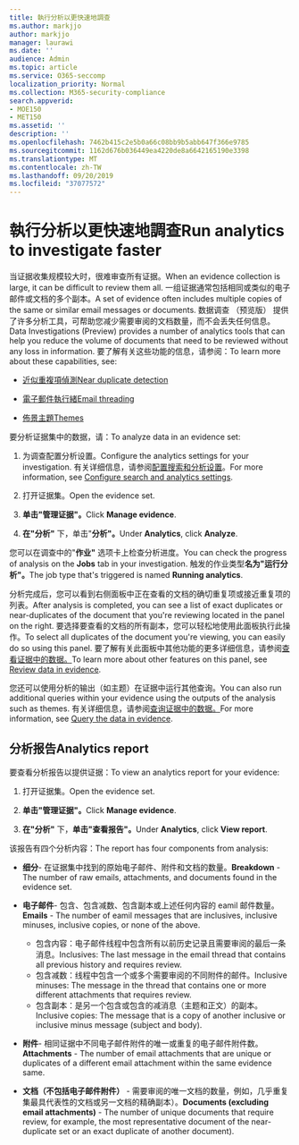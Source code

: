 ```yaml
---
title: 執行分析以更快速地調查
ms.author: markjjo
author: markjjo
manager: laurawi
ms.date: ''
audience: Admin
ms.topic: article
ms.service: O365-seccomp
localization_priority: Normal
ms.collection: M365-security-compliance
search.appverid:
- MOE150
- MET150
ms.assetid: ''
description: ''
ms.openlocfilehash: 7462b415c2e5b0a66c08bb9b5abb647f366e9785
ms.sourcegitcommit: 1162d676b036449ea4220de8a6642165190e3398
ms.translationtype: MT
ms.contentlocale: zh-TW
ms.lasthandoff: 09/20/2019
ms.locfileid: "37077572"
---
```

# <a name="run-analytics-to-investigate-faster"></a><span data-ttu-id="6bb07-102">執行分析以更快速地調查</span><span class="sxs-lookup"><span data-stu-id="6bb07-102">Run analytics to investigate faster</span></span>

<span data-ttu-id="6bb07-103">当证据收集规模较大时，很难审查所有证据。</span><span class="sxs-lookup"><span data-stu-id="6bb07-103">When an evidence collection is large, it can be difficult to review them all.</span></span> <span data-ttu-id="6bb07-104">一组证据通常包括相同或类似的电子邮件或文档的多个副本。</span><span class="sxs-lookup"><span data-stu-id="6bb07-104">A set of evidence often includes multiple copies of the same or similar email messages or documents.</span></span> <span data-ttu-id="6bb07-105">数据调查 （预览版） 提供了许多分析工具，可帮助您减少需要审阅的文档数量，而不会丢失任何信息。</span><span class="sxs-lookup"><span data-stu-id="6bb07-105">Data Investigations (Preview) provides a number of analytics tools that can help you reduce the volume of documents that need to be reviewed without any loss in information.</span></span> <span data-ttu-id="6bb07-106">要了解有关这些功能的信息，请参阅：</span><span class="sxs-lookup"><span data-stu-id="6bb07-106">To learn more about these capabilities, see:</span></span>

- [<span data-ttu-id="6bb07-107">近似重複項偵測</span><span class="sxs-lookup"><span data-stu-id="6bb07-107">Near duplicate detection</span></span>](near-duplicates.md)

- [<span data-ttu-id="6bb07-108">電子郵件執行緒</span><span class="sxs-lookup"><span data-stu-id="6bb07-108">Email threading</span></span>](email-threading.md)

- [<span data-ttu-id="6bb07-109">佈景主題</span><span class="sxs-lookup"><span data-stu-id="6bb07-109">Themes</span></span>](themes.md)

<span data-ttu-id="6bb07-110">要分析证据集中的数据，请：</span><span class="sxs-lookup"><span data-stu-id="6bb07-110">To analyze data in an evidence set:</span></span>

1. <span data-ttu-id="6bb07-111">为调查配置分析设置。</span><span class="sxs-lookup"><span data-stu-id="6bb07-111">Configure the analytics settings for your investigation.</span></span> <span data-ttu-id="6bb07-112">有关详细信息，请参阅[配置搜索和分析设置](configure-search-analytics-settings.md)。</span><span class="sxs-lookup"><span data-stu-id="6bb07-112">For more information, see [Configure search and analytics settings](configure-search-analytics-settings.md).</span></span>

2. <span data-ttu-id="6bb07-113">打开证据集。</span><span class="sxs-lookup"><span data-stu-id="6bb07-113">Open the evidence set.</span></span>

3. <span data-ttu-id="6bb07-114">**单击"管理证据"。**</span><span class="sxs-lookup"><span data-stu-id="6bb07-114">Click **Manage evidence**.</span></span>

4. <span data-ttu-id="6bb07-115">**在"分析"** 下，单击"**分析"。**</span><span class="sxs-lookup"><span data-stu-id="6bb07-115">Under **Analytics**, click **Analyze**.</span></span>

<span data-ttu-id="6bb07-116">您可以在调查中的"**作业"** 选项卡上检查分析进度。</span><span class="sxs-lookup"><span data-stu-id="6bb07-116">You can check the progress of analysis on the **Jobs** tab in your investigation.</span></span> <span data-ttu-id="6bb07-117">触发的作业类型**名为"运行分析"。**</span><span class="sxs-lookup"><span data-stu-id="6bb07-117">The job type that's triggered is named **Running analytics**.</span></span>

 <span data-ttu-id="6bb07-118">分析完成后，您可以看到右侧面板中正在查看的文档的确切重复项或接近重复项的列表。</span><span class="sxs-lookup"><span data-stu-id="6bb07-118">After analysis is completed, you can see a list of exact duplicates or near-duplicates of the document that you're reviewing located in the panel on the right.</span></span> <span data-ttu-id="6bb07-119">要选择要查看的文档的所有副本，您可以轻松地使用此面板执行此操作。</span><span class="sxs-lookup"><span data-stu-id="6bb07-119">To select all duplicates of the document you're viewing, you can easily do so using this panel.</span></span> <span data-ttu-id="6bb07-120">要了解有关此面板中其他功能的更多详细信息，请参阅[查看证据中的数据。](review-data-in-evidence.md)</span><span class="sxs-lookup"><span data-stu-id="6bb07-120">To learn more about other features on this panel, see [Review data in evidence](review-data-in-evidence.md).</span></span> 

<span data-ttu-id="6bb07-121">您还可以使用分析的输出（如主题）在证据中运行其他查询。</span><span class="sxs-lookup"><span data-stu-id="6bb07-121">You can also run additional queries within your evidence using the outputs of the analysis such as themes.</span></span> <span data-ttu-id="6bb07-122">有关详细信息，请参阅[查询证据中的数据。](evidence-query.md)</span><span class="sxs-lookup"><span data-stu-id="6bb07-122">For more information, see [Query the data in evidence](evidence-query.md).</span></span>

## <a name="analytics-report"></a><span data-ttu-id="6bb07-123">分析报告</span><span class="sxs-lookup"><span data-stu-id="6bb07-123">Analytics report</span></span>

<span data-ttu-id="6bb07-124">要查看分析报告以提供证据：</span><span class="sxs-lookup"><span data-stu-id="6bb07-124">To view an analytics report for your evidence:</span></span>

1. <span data-ttu-id="6bb07-125">打开证据集。</span><span class="sxs-lookup"><span data-stu-id="6bb07-125">Open the evidence set.</span></span>

2. <span data-ttu-id="6bb07-126">**单击"管理证据"。**</span><span class="sxs-lookup"><span data-stu-id="6bb07-126">Click **Manage evidence**.</span></span>

3. <span data-ttu-id="6bb07-127">**在"分析"** 下，**单击"查看报告"。**</span><span class="sxs-lookup"><span data-stu-id="6bb07-127">Under **Analytics**, click **View report**.</span></span>

<span data-ttu-id="6bb07-128">该报告有四个分析内容：</span><span class="sxs-lookup"><span data-stu-id="6bb07-128">The report has four components from analysis:</span></span>

- <span data-ttu-id="6bb07-129">**细分**- 在证据集中找到的原始电子邮件、附件和文档的数量。</span><span class="sxs-lookup"><span data-stu-id="6bb07-129">**Breakdown** - The number of raw emails, attachments, and documents found in the evidence set.</span></span>

- <span data-ttu-id="6bb07-130">**电子邮件**- 包含、包含减数、包含副本或上述任何内容的 eamil 邮件数量。</span><span class="sxs-lookup"><span data-stu-id="6bb07-130">**Emails** - The number of eamil messages that are inclusives, inclusive minuses, inclusive copies, or none of the above.</span></span>
   - <span data-ttu-id="6bb07-131">包含内容：电子邮件线程中包含所有以前历史记录且需要审阅的最后一条消息。</span><span class="sxs-lookup"><span data-stu-id="6bb07-131">Inclusives: The last message in the email thread that contains all previous history and requires review.</span></span>
   - <span data-ttu-id="6bb07-132">包含减数：线程中包含一个或多个需要审阅的不同附件的邮件。</span><span class="sxs-lookup"><span data-stu-id="6bb07-132">Inclusive minuses: The message in the thread that contains one or more different attachments that requires review.</span></span>
   - <span data-ttu-id="6bb07-133">包含副本：是另一个包含或包含的减消息（主题和正文）的副本。</span><span class="sxs-lookup"><span data-stu-id="6bb07-133">Inclusive copies: The message that is a copy of another inclusive or inclusive minus message (subject and body).</span></span>

- <span data-ttu-id="6bb07-134">**附件**- 相同证据中不同电子邮件附件的唯一或重复的电子邮件附件数。</span><span class="sxs-lookup"><span data-stu-id="6bb07-134">**Attachments** - The number of email attachments that are unique or duplicates of a different email attachment within the same evidence same.</span></span>

- <span data-ttu-id="6bb07-135">**文档（不包括电子邮件附件）** - 需要审阅的唯一文档的数量，例如，几乎重复集最具代表性的文档或另一文档的精确副本）。</span><span class="sxs-lookup"><span data-stu-id="6bb07-135">**Documents (excluding email attachments)** - The number of unique documents that require review, for example, the most representative document of the near-duplicate set or an exact duplicate of another document).</span></span>